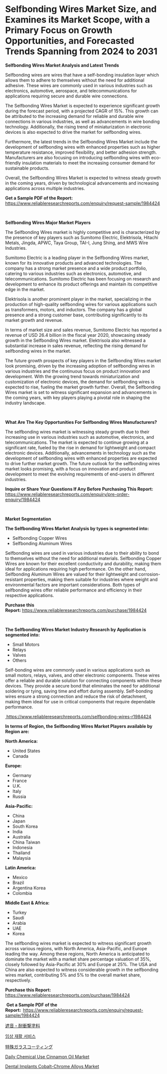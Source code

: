 <p><h1>Selfbonding Wires Market Size, and Examines its Market Scope, with a Primary Focus on Growth Opportunities, and Forecasted Trends Spanning from 2024 to 2031</h1></p><p><strong>Selfbonding Wires Market Analysis and Latest Trends</strong></p>
<p><p>Selfbonding wires are wires that have a self-bonding insulation layer which allows them to adhere to themselves without the need for additional adhesive. These wires are commonly used in various industries such as electronics, automotive, aerospace, and telecommunications for applications requiring secure and durable wire connections.</p><p>The Selfbonding Wires Market is expected to experience significant growth during the forecast period, with a projected CAGR of 15%. This growth can be attributed to the increasing demand for reliable and durable wire connections in various industries, as well as advancements in wire bonding technology. Additionally, the rising trend of miniaturization in electronic devices is also expected to drive the market for selfbonding wires.</p><p>Furthermore, the latest trends in the Selfbonding Wires Market include the development of selfbonding wires with enhanced properties such as higher temperature resistance, improved flexibility, and better adhesion strength. Manufacturers are also focusing on introducing selfbonding wires with eco-friendly insulation materials to meet the increasing consumer demand for sustainable products.</p><p>Overall, the Selfbonding Wires Market is expected to witness steady growth in the coming years, driven by technological advancements and increasing applications across multiple industries.</p></p>
<p><strong>Get a Sample PDF of the Report:&nbsp;</strong> <a href="https://www.reliableresearchreports.com/enquiry/request-sample/1984424">https://www.reliableresearchreports.com/enquiry/request-sample/1984424</a></p>
<p>&nbsp;</p>
<p><strong>Selfbonding Wires Major Market Players</strong></p>
<p><p>The Selfbonding Wires market is highly competitive and is characterized by the presence of key players such as Sumitomo Electric, Elektrisola, Hitachi Metals, Jingda, APWC, Taya Group, TAI-I, Jung Shing, and MWS Wire Industries. </p><p>Sumitomo Electric is a leading player in the Selfbonding Wires market, known for its innovative products and advanced technologies. The company has a strong market presence and a wide product portfolio, catering to various industries such as electronics, automotive, and telecommunications. Sumitomo Electric has been focusing on research and development to enhance its product offerings and maintain its competitive edge in the market.</p><p>Elektrisola is another prominent player in the market, specializing in the production of high-quality selfbonding wires for various applications such as transformers, motors, and inductors. The company has a global presence and a strong customer base, contributing significantly to its market growth and revenue.</p><p>In terms of market size and sales revenue, Sumitomo Electric has reported a revenue of USD 26.4 billion in the fiscal year 2020, showcasing steady growth in the Selfbonding Wires market. Elektrisola also witnessed a substantial increase in sales revenue, reflecting the rising demand for selfbonding wires in the market.</p><p>The future growth prospects of key players in the Selfbonding Wires market look promising, driven by the increasing adoption of selfbonding wires in various industries and the continuous focus on product innovation and development. With the growing trend towards miniaturization and customization of electronic devices, the demand for selfbonding wires is expected to rise, fueling the market growth further. Overall, the Selfbonding Wires market is set to witness significant expansion and advancements in the coming years, with key players playing a pivotal role in shaping the industry landscape.</p></p>
<p>&nbsp;</p>
<p><strong>What Are The Key Opportunities For Selfbonding Wires Manufacturers?</strong></p>
<p><p>The selfbonding wires market is witnessing steady growth due to their increasing use in various industries such as automotive, electronics, and telecommunications. The market is expected to continue growing at a significant rate, fueled by the rise in demand for lightweight and compact electronic devices. Additionally, advancements in technology such as the development of selfbonding wires with enhanced properties are expected to drive further market growth. The future outlook for the selfbonding wires market looks promising, with a focus on innovation and product development to meet the evolving requirements of end-users in different industries.</p></p>
<p><strong>Inquire or Share Your Questions If Any Before Purchasing This Report:</strong> <a href="https://www.reliableresearchreports.com/enquiry/pre-order-enquiry/1984424">https://www.reliableresearchreports.com/enquiry/pre-order-enquiry/1984424</a></p>
<p>&nbsp;</p>
<p><strong>Market Segmentation</strong></p>
<p><strong>The Selfbonding Wires Market Analysis by types is segmented into:</strong></p>
<p><ul><li>Selfbonding Copper Wires</li><li>Selfbonding Aluminum Wires</li></ul></p>
<p><p>Selfbonding wires are used in various industries due to their ability to bond to themselves without the need for additional materials. Selfbonding Copper Wires are known for their excellent conductivity and durability, making them ideal for applications requiring high performance. On the other hand, Selfbonding Aluminum Wires are valued for their lightweight and corrosion-resistant properties, making them suitable for industries where weight and environmental factors are important considerations. Both types of selfbonding wires offer reliable performance and efficiency in their respective applications.</p></p>
<p><strong>Purchase this Report:&nbsp;</strong><a href="https://www.reliableresearchreports.com/purchase/1984424">https://www.reliableresearchreports.com/purchase/1984424</a></p>
<p>&nbsp;</p>
<p><strong>The Selfbonding Wires Market Industry Research by Application is segmented into:</strong></p>
<p><ul><li>Small Motors</li><li>Relays</li><li>Valves</li><li>Others</li></ul></p>
<p><p>Self-bonding wires are commonly used in various applications such as small motors, relays, valves, and other electronic components. These wires offer a reliable and durable solution for connecting components within these devices. They provide a secure bond that eliminates the need for additional soldering or tying, saving time and effort during assembly. Self-bonding wires ensure a strong connection and reduce the risk of detachment, making them ideal for use in critical components that require dependable performance.</p></p>
<p><a href="https://www.reliableresearchreports.com/selfbonding-wires-r1984424">&nbsp;https://www.reliableresearchreports.com/selfbonding-wires-r1984424</a></p>
<p><strong>In terms of Region, the Selfbonding Wires Market Players available by Region are:</strong></p>
<p>
    <p> <strong> North America: </strong>
        <ul>
            <li>United States</li>
            <li>Canada</li>
        </ul>
        </p> 
    <p> <strong> Europe: </strong>
        <ul>
            <li>Germany</li>
            <li>France</li>
            <li>U.K.</li>
            <li>Italy</li>
            <li>Russia</li>
        </ul>
        </p> 
    <p> <strong> Asia-Pacific: </strong>
        <ul>
            <li>China</li>
            <li>Japan</li>
            <li>South Korea</li>
            <li>India</li>
            <li>Australia</li>
            <li>China Taiwan</li>
            <li>Indonesia</li>
            <li>Thailand</li>
            <li>Malaysia</li>
        </ul>
        </p> 
    <p> <strong> Latin America: </strong>
        <ul>
            <li>Mexico</li>
            <li>Brazil</li>
            <li>Argentina Korea</li>
            <li>Colombia</li>
        </ul>
        </p> 
    <p> <strong> Middle East & Africa: </strong>
        <ul>
            <li>Turkey</li>
            <li>Saudi</li>
            <li>Arabia</li>
            <li>UAE</li>
            <li>Korea</li>
        </ul>
    </p>
    </p>
<p><p>The selfbonding wires market is expected to witness significant growth across various regions, with North America, Asia-Pacific, and Europe leading the way. Among these regions, North America is anticipated to dominate the market with a market share percentage valuation of 35%, closely followed by Asia-Pacific at 30% and Europe at 25%. The USA and China are also expected to witness considerable growth in the selfbonding wires market, contributing 5% and 5% to the overall market share, respectively.</p></p>
<p><strong>Purchase this Report: </strong><a href="https://www.reliableresearchreports.com/purchase/1984424">https://www.reliableresearchreports.com/purchase/1984424</a></p>
<p>&nbsp;<strong>Get a Sample PDF of the Report:&nbsp;&nbsp;</strong><a href="https://www.reliableresearchreports.com/enquiry/request-sample/1984424">https://www.reliableresearchreports.com/enquiry/request-sample/1984424</a></p>
<p><strong></strong></p>
<p><p><a href="https://github.com/Andrewones2023/Market-Research-Report-List-1/blob/main/7081007139360.md">遮音・耐衝撃塗料</a></p><p><a href="https://github.com/DavidCarter19662022/Market-Research-Report-List-1/blob/main/2876117145680.md">임상 재활 서비스</a></p><p><a href="https://github.com/ChloeConn27/Market-Research-Report-List-1/blob/main/2343001139361.md">特殊ガラスコーティング</a></p><p><a href="https://github.com/singletonthaxterkelliehr2df/Market-Research-Report-List-3/blob/main/daily-chemical-use-cinnamon-oil-market.md">Daily Chemical Use Cinnamon Oil Market</a></p><p><a href="https://github.com/ashman753/Market-Research-Report-List-1/blob/main/dental-implants-cobalt-chrome-alloys-market.md">Dental Implants Cobalt-Chrome Alloys Market</a></p></p>